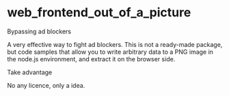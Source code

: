 # web_frontend_out_of_a_picture
Bypassing ad blockers

A very effective way to fight ad blockers. This is not a ready-made package, but code samples that allow you to write arbitrary data to a PNG image in the node.js environment, and extract it on the browser side.

Take advantage

No any licence, only a idea.
